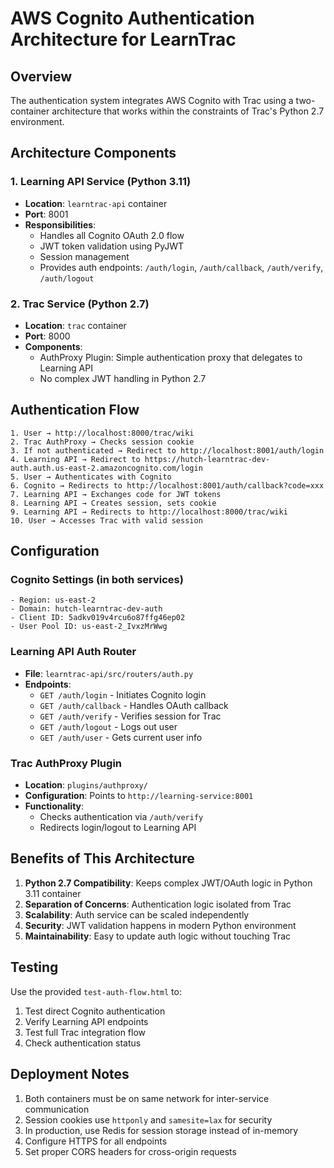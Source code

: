 # AWS Cognito Authentication Architecture for LearnTrac

## Overview

The authentication system integrates AWS Cognito with Trac using a two-container architecture that works within the constraints of Trac's Python 2.7 environment.

## Architecture Components

### 1. Learning API Service (Python 3.11)
- **Location**: `learntrac-api` container
- **Port**: 8001
- **Responsibilities**:
  - Handles all Cognito OAuth 2.0 flow
  - JWT token validation using PyJWT
  - Session management
  - Provides auth endpoints: `/auth/login`, `/auth/callback`, `/auth/verify`, `/auth/logout`

### 2. Trac Service (Python 2.7)
- **Location**: `trac` container  
- **Port**: 8000
- **Components**:
  - AuthProxy Plugin: Simple authentication proxy that delegates to Learning API
  - No complex JWT handling in Python 2.7

## Authentication Flow

```
1. User → http://localhost:8000/trac/wiki
2. Trac AuthProxy → Checks session cookie
3. If not authenticated → Redirect to http://localhost:8001/auth/login
4. Learning API → Redirect to https://hutch-learntrac-dev-auth.auth.us-east-2.amazoncognito.com/login
5. User → Authenticates with Cognito
6. Cognito → Redirects to http://localhost:8001/auth/callback?code=xxx
7. Learning API → Exchanges code for JWT tokens
8. Learning API → Creates session, sets cookie
9. Learning API → Redirects to http://localhost:8000/trac/wiki
10. User → Accesses Trac with valid session
```

## Configuration

### Cognito Settings (in both services)
```
- Region: us-east-2
- Domain: hutch-learntrac-dev-auth
- Client ID: 5adkv019v4rcu6o87ffg46ep02
- User Pool ID: us-east-2_IvxzMrWwg
```

### Learning API Auth Router
- **File**: `learntrac-api/src/routers/auth.py`
- **Endpoints**:
  - `GET /auth/login` - Initiates Cognito login
  - `GET /auth/callback` - Handles OAuth callback
  - `GET /auth/verify` - Verifies session for Trac
  - `GET /auth/logout` - Logs out user
  - `GET /auth/user` - Gets current user info

### Trac AuthProxy Plugin
- **Location**: `plugins/authproxy/`
- **Configuration**: Points to `http://learning-service:8001`
- **Functionality**: 
  - Checks authentication via `/auth/verify`
  - Redirects login/logout to Learning API

## Benefits of This Architecture

1. **Python 2.7 Compatibility**: Keeps complex JWT/OAuth logic in Python 3.11 container
2. **Separation of Concerns**: Authentication logic isolated from Trac
3. **Scalability**: Auth service can be scaled independently
4. **Security**: JWT validation happens in modern Python environment
5. **Maintainability**: Easy to update auth logic without touching Trac

## Testing

Use the provided `test-auth-flow.html` to:
1. Test direct Cognito authentication
2. Verify Learning API endpoints
3. Test full Trac integration flow
4. Check authentication status

## Deployment Notes

1. Both containers must be on same network for inter-service communication
2. Session cookies use `httponly` and `samesite=lax` for security
3. In production, use Redis for session storage instead of in-memory
4. Configure HTTPS for all endpoints
5. Set proper CORS headers for cross-origin requests
